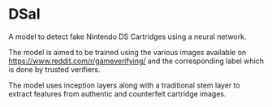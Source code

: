 # DSaI
A model to detect fake Nintendo DS Cartridges using a neural network. 


The model is aimed to be trained using the various images available on https://www.reddit.com/r/gameverifying/ and the corresponding label which is done by trusted verifiers. 

The model uses inception layers along with a traditional stem layer to extract features from  authentic and counterfeit cartridge images. 


